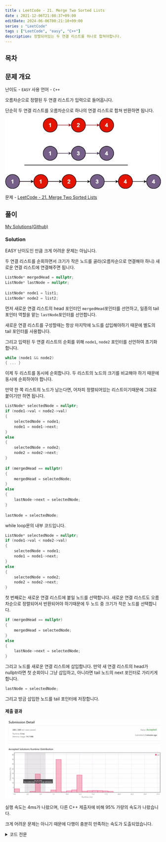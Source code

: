 ```yaml
---
title : LeetCode - 21. Merge Two Sorted Lists
date : 2021-12-06T21:08:37+09:00
editDate: 2024-06-06T00:21:10+09:00
series : "LeetCode"
tags : ["LeetCode", "easy", "C++"]
description: 정렬되어있는 두 연결 리스트를 하나로 합쳐야합니다.
---
```


## 목차

## 문제 개요

난이도 - `EASY` 사용 언어 - `C++`

오름차순으로 정렬된 두 연결 리스트가 입력으로 들어옵니다.

단순히 두 연결 리스트를 오름차순으로 하나의 연결 리스트로 합쳐 반환하면 됩니다.

![example](./images/21/merge_ex1.webp)

문제 - [LeetCode - 21. Merge Two Sorted Lists](https://github.com/LDobac/leetcode/tree/master/21.%20Merge%20Two%20Sorted%20Lists)

## 풀이
[My Solutions(Github)](https://github.com/LDobac/leetcode/tree/master/14.%20Longest%20Common%20Prefix)

### Solution
EASY 난이도인 만큼 크게 어려운 문제는 아닙니다.

두 연결 리스트를 순회하면서 크기가 작은 노드를 골라(오름차순으로 연결해야 하니) 새로운 연결 리스트에 연결해주면 됩니다.

```cpp
ListNode* mergedHead = nullptr;
ListNode* lastNode = nullptr;

ListNode* node1 = list1;
ListNode* node2 = list2;
```

먼저 새로운 연결 리스트의 head 포인터인 `mergedHead`포인터를 선언하고, 일종의 tail 포인터 역할을 맡는 `lastNode`포인터를 선언합니다.

새로운 연결 리스트를 구성할때는 항상 마지막에 노드를 삽입해야하기 때문에 별도의 tail 포인터를 사용합니다.

그리고 입력된 두 연결 리스트의 순회를 위해 `node1`, `node2` 포인터를 선언하여 초기화합니다.

```cpp
while (node1 && node2)
{ ... }
```

이제 두 리스트를 동시에 순회합니다. 두 리스트의 노드의 크기를 비교해야 하기 때문에 동시에 순회하여야 합니다.

만약 한 쪽 리스트의 노드가 남는다면, 어차피 정렬되어있는 리스트이기때문에 그대로 붙이기만 하면 됩니다.

```cpp
ListNode* selectedNode = nullptr;
if (node1->val < node2->val)
{
    selectedNode = node1;
    node1 = node1->next;
}
else
{
    selectedNode = node2;
    node2 = node2->next;
}

if (mergedHead == nullptr)
{
    mergedHead = selectedNode;
}
else
{
    lastNode->next = selectedNode;
}

lastNode = selectedNode;
```

while loop문의 내부 코드입니다.

```cpp
ListNode* selectedNode = nullptr;
if (node1->val < node2->val)
{
    selectedNode = node1;
    node1 = node1->next;
}
else
{
    selectedNode = node2;
    node2 = node2->next;
}
```

첫 번째로는 새로운 연결 리스트에 붙일 노드를 선택합니다. 새로운 연결 리스트도 오름차순으로 정렬되어서 반환되어야 하기때문에 두 노드 중 크기가 작은 노드를 선택합니다.

```cpp
if (mergedHead == nullptr)
{
    mergedHead = selectedNode;
}
else
{
    lastNode->next = selectedNode;
}
```

그리고 노드를 새로운 연결 리스트에 삽입합니다. 만약 새 연결 리스트의 head가 nullptr라면 첫 순회이니 그냥 삽입하고, 아니라면 tail 노드의 next 포인터로 가리키게 합니다.

```cpp
lastNode = selectedNode;
```

그리고 방금 삽입한 노드를 tail 포인터에 저장합니다.

#### 제출 결과
![Solution 1 result](./images/21/result_01.webp)

실행 속도는 4ms가 나왔으며, 다른 C++ 제출자에 비해 95% 가량의 속도가 나왔습니다. 

크게 어려운 문제는 아니기 때문에 다행이 충분히 만족하는 속도가 도출되었습니다.

<details>
<summary>코드 전문</summary>

```cpp showLineNumbers
class Solution {
public:
    ListNode* mergeTwoLists(ListNode* list1, ListNode* list2) {
        if (!list1 && !list2) return nullptr;
        
        ListNode* mergedHead = nullptr;
        ListNode* lastNode = nullptr;

        ListNode* node1 = list1;
        ListNode* node2 = list2;

        while (node1 && node2)
        {
            ListNode* selectedNode = nullptr;

            if (node1->val < node2->val)
            {
                selectedNode = node1;
                node1 = node1->next;
            }
            else
            {
                selectedNode = node2;
                node2 = node2->next;
            }

            if (mergedHead == nullptr)
            {
                mergedHead = selectedNode;
            }
            else
            {
                lastNode->next = selectedNode;
            }

            lastNode = selectedNode;
        }

        if (node1)
        {
            if (!mergedHead)
            {
                mergedHead = node1;
            }
            else
            {
                for (auto node = node1; node != nullptr; node = node->next)
                {
                    lastNode->next = node;
                    lastNode = node;
                }
            }
        }

        if (node2)
        {
            if (!mergedHead)
            {
                mergedHead = node2;
            }
            else
            {
                for (auto node = node2; node != nullptr; node = node->next)
                {
                    lastNode->next = node;
                    lastNode = node;
                }
            }
        }

        return mergedHead;   
    }
};
```

</details>
